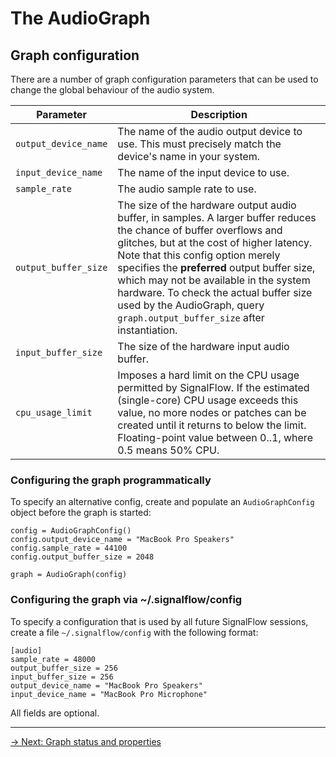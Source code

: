 # The AudioGraph

## Graph configuration

There are a number of graph configuration parameters that can be used to change the global behaviour of the audio system. 

| Parameter   | Description                                                                                                                                                                                                                                                                                                                                                                                                            |
|--------------------------------------------|------------------------------------------------------------------------------------------------------------------------------------------------------------------------------------------------------------------------------------------------------------------------------------------------------------------------------------------------------------------------------------------------------------------------|
| `output_device_name`                       | The name of the audio output device to use. This must precisely match the device's name in your system.                                                                                                                                                                                                                                                                                                                |
| `input_device_name`                        | The name of the input device to use.                                                                                                                                                                                                                                                                                                                                                                                   |
| `sample_rate`                              | The audio sample rate to use.                                                                                                                                                                                                                                                                                                                                                                                          |
| `output_buffer_size`                       | The size of the hardware output audio buffer, in samples. A larger buffer reduces the chance of buffer overflows and glitches, but at the cost of higher latency. Note that this config option merely specifies the **preferred** output buffer size, which may not be available in the system hardware. To check the actual buffer size used by the AudioGraph, query `graph.output_buffer_size` after instantiation. |
| `input_buffer_size`                        | The size of the hardware input audio buffer.                                                                                                                                                                                                                                                                                                                                                                           |
| `cpu_usage_limit`                          | Imposes a hard limit on the CPU usage permitted by SignalFlow. If the estimated (single-core) CPU usage exceeds this value, no more nodes or patches can be created until it returns to below the limit. Floating-point value between 0..1, where 0.5 means 50% CPU.                                                                                                                                                   |

### Configuring the graph programmatically

To specify an alternative config, create and populate an `AudioGraphConfig` object before the graph is started:

```
config = AudioGraphConfig()
config.output_device_name = "MacBook Pro Speakers"
config.sample_rate = 44100
config.output_buffer_size = 2048

graph = AudioGraph(config)
```

### Configuring the graph via ~/.signalflow/config

To specify a configuration that is used by all future SignalFlow sessions, create a file `~/.signalflow/config` with the following format:

```
[audio]
sample_rate = 48000
output_buffer_size = 256
input_buffer_size = 256
output_device_name = "MacBook Pro Speakers"
input_device_name = "MacBook Pro Microphone"
```

All fields are optional.

---

[→ Next: Graph status and properties](/graph/properties)